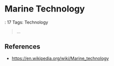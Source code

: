 # Marine Technology

: 17
Tags: Technology

> …
> 

## References

- https://en.wikipedia.org/wiki/Marine_technology